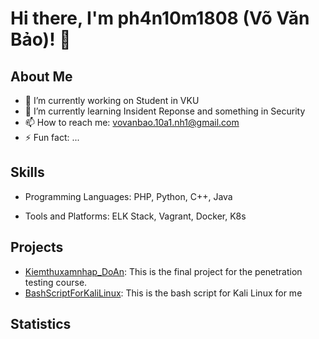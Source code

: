 # Hi there, I'm ph4n10m1808 (Võ Văn Bảo)! 👋

<!-- ![Profile Views](https://komarev.com/ghpvc/?username=$$USERNAME$$) -->

## About Me

- 🔭 I’m currently working on Student in VKU
- 🌱 I’m currently learning Insident Reponse and something in Security
  <!-- - 👯 I’m looking to collaborate on ... -->
  <!-- - 🤔 I’m looking for help with ... -->
  <!-- - 💬 Ask me about ... -->
- 📫 How to reach me: [vovanbao.10a1.nh1@gmail.com](mailto:vovanbao.10a1.nh1@gmail.com)
- ⚡ Fun fact: ...

## Skills

- Programming Languages: PHP, Python, C++, Java
<!-- - Frameworks and Libraries:  -->
- Tools and Platforms: ELK Stack, Vagrant, Docker, K8s

## Projects

- [Kiemthuxamnhap_DoAn](https://github.com/ph4n10m1808/Kiemthuxamnhap_VKU): This is the final project for the penetration testing course.
- [BashScriptForKaliLinux](https://github.com/ph4n10m1808/bashscriptkalilinux): This is the bash script for Kali Linux for me

## Statistics

<!-- ![GitHub Stats](https://github-readme-stats.vercel.app/api?username=$$USERNAME$$&show_icons=true&theme=radical) -->

<!-- ![Top Languages](https://github-readme-stats.vercel.app/api/top-langs/?username=$$USERNAME$$&layout=compact&theme=radical) -->

<!-- ## Connect with Me -->

<!-- - [LinkedIn](https://www.linkedin.com/in/yourusername)
- [Twitter](https://twitter.com/yourusername)
- [Website](https://yourwebsite.com) -->
